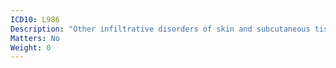 ```yaml
---
ICD10: L986
Description: "Other infiltrative disorders of skin and subcutaneous tissue"
Matters: No
Weight: 0
---
```

